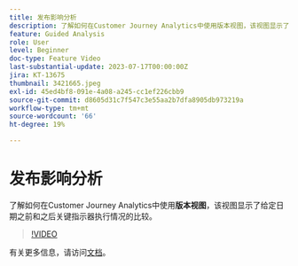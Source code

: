 ```yaml
---
title: 发布影响分析
description: 了解如何在Customer Journey Analytics中使用版本视图，该视图显示了在给定日期之前和之后如何执行关键指示器的比较。
feature: Guided Analysis
role: User
level: Beginner
doc-type: Feature Video
last-substantial-update: 2023-07-17T00:00:00Z
jira: KT-13675
thumbnail: 3421665.jpeg
exl-id: 45ed4bf8-091e-4a08-a245-cc1ef226cbb9
source-git-commit: d8605d31c7f547c3e55aa2b7dfa8905db973219a
workflow-type: tm+mt
source-wordcount: '66'
ht-degree: 19%

---
```


# 发布影响分析

了解如何在Customer Journey Analytics中使用&#x200B;**版本视图**，该视图显示了给定日期之前和之后关键指示器执行情况的比较。

>[!VIDEO](https://video.tv.adobe.com/v/3421665/?learn=on)

有关更多信息，请访问[文档](https://experienceleague.adobe.com/docs/analytics-platform/using/guided-analysis/impact/release.html)。
